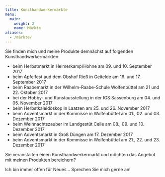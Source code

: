 ```yaml
---
title: Kunsthandwerkermärkte
menu:
  main:
    weight: 2
    name: Märkte
aliases:
  - /märkte/
---
```


Sie finden mich und meine Produkte demnächst auf folgenden Kunsthandwerkermärkten:

- beim Herbstmarkt in Helmerkamp/Hohne am 09. und 10. September 2017
- beim Apfelfest aud dem Obshof Rieß in Geitelde am 16. und 17. September 2017
- beim Raabemarkt in der Wilhelm-Raabe-Schule Wolfenbüttel am 21 und 22. Oktober 2017
- bei der Hobby- und Kunstausstellung in der IGS Sassenburg am 04. und 05. November 2017
- beim Herbstkaleidoskop in Laatzen am 25. und 26. November 2017
- beim Adventsmarkt in der Kommisse in Wolfenbüttel am 01., 02. und 03. Dezember 2017
- beim Weihnachtszauber im Landgestüt Celle am 08., 09. und 10. Dezember 2017
- beim Adventsmarkt in Groß Düngen am 17. Dezember 2017
- beim Adventsmarkt in der Kommisse in Wolfenbüttel am 21., 22. und 23. Dezember 2017


Sie veranstalten einen Kunsthandwerkermarkt
und möchten das Angebot mit meinen Produkten bereichern?

Ich bin immer offen für Neues…
Sprechen Sie mich gerne an!
